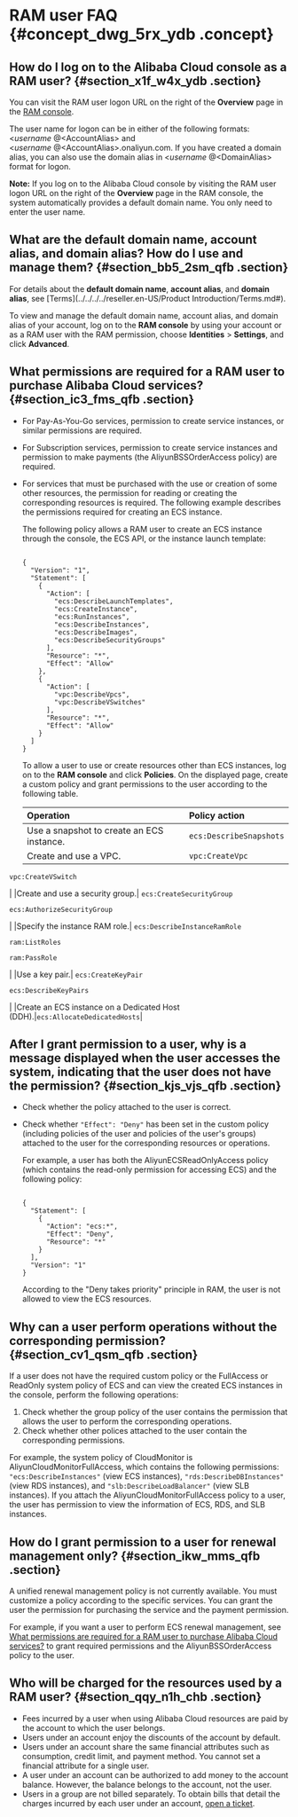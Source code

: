 # RAM user FAQ {#concept_dwg_5rx_ydb .concept}

## How do I log on to the Alibaba Cloud console as a RAM user? {#section_x1f_w4x_ydb .section}

You can visit the RAM user logon URL on the right of the **Overview** page in the [RAM console](https://partners-intl.console.aliyun.com/#/ram).

The user name for logon can be in either of the following formats: <$username\>@<$AccountAlias\> and <$username\>@<$AccountAlias\>.onaliyun.com. If you have created a domain alias, you can also use the domain alias in <$username\>@<$DomainAlias\> format for logon.

**Note:** If you log on to the Alibaba Cloud console by visiting the RAM user logon URL on the right of the **Overview** page in the RAM console, the system automatically provides a default domain name. You only need to enter the user name.

## What are the default domain name, account alias, and domain alias? How do I use and manage them? {#section_bb5_2sm_qfb .section}

For details about the **default domain name**, **account alias**, and **domain alias**, see [Terms](../../../../reseller.en-US/Product Introduction/Terms.md#).

To view and manage the default domain name, account alias, and domain alias of your account, log on to the **RAM console** by using your account or as a RAM user with the RAM permission, choose **Identities** \> **Settings**, and click **Advanced**.

## What permissions are required for a RAM user to purchase Alibaba Cloud services? {#section_ic3_fms_qfb .section}

-   For Pay-As-You-Go services, permission to create service instances, or similar permissions are required.
-   For Subscription services, permission to create service instances and permission to make payments \(the AliyunBSSOrderAccess policy\) are required.
-   For services that must be purchased with the use or creation of some other resources, the permission for reading or creating the corresponding resources is required. The following example describes the permissions required for creating an ECS instance.

    The following policy allows a RAM user to create an ECS instance through the console, the ECS API, or the instance launch template:

    ```
    
    {
      "Version": "1",
      "Statement": [
        {
          "Action": [
            "ecs:DescribeLaunchTemplates",
            "ecs:CreateInstance",
            "ecs:RunInstances",
            "ecs:DescribeInstances",
            "ecs:DescribeImages",
            "ecs:DescribeSecurityGroups"
          ],
          "Resource": "*",
          "Effect": "Allow"
        },
        {
          "Action": [
            "vpc:DescribeVpcs",
            "vpc:DescribeVSwitches"
          ],
          "Resource": "*",
          "Effect": "Allow"
        }
      ]
    }
    ```

    To allow a user to use or create resources other than ECS instances, log on to the **RAM console** and click **Policies**. On the displayed page, create a custom policy and grant permissions to the user according to the following table.

    |Operation|Policy action|
    |:--------|:------------|
    |Use a snapshot to create an ECS instance.|`ecs:DescribeSnapshots`|
    |Create and use a VPC.| `vpc:CreateVpc`

 `vpc:CreateVSwitch`

 |
    |Create and use a security group.| `ecs:CreateSecurityGroup`

 `ecs:AuthorizeSecurityGroup`

 |
    |Specify the instance RAM role.| `ecs:DescribeInstanceRamRole`

 `ram:ListRoles`

 `ram:PassRole`

 |
    |Use a key pair.| `ecs:CreateKeyPair`

 `ecs:DescribeKeyPairs`

 |
    |Create an ECS instance on a Dedicated Host \(DDH\).|`ecs:AllocateDedicatedHosts`|


## After I grant permission to a user, why is a message displayed when the user accesses the system, indicating that the user does not have the permission? {#section_kjs_vjs_qfb .section}

-   Check whether the policy attached to the user is correct.
-   Check whether `"Effect": "Deny"` has been set in the custom policy \(including policies of the user and policies of the user's groups\) attached to the user for the corresponding resources or operations.

    For example, a user has both the AliyunECSReadOnlyAccess policy \(which contains the read-only permission for accessing ECS\) and the following policy:

    ```
    
    {
      "Statement": [
        {
          "Action": "ecs:*",
          "Effect": "Deny",
          "Resource": "*"
        }
      ],
      "Version": "1"
    }
    
    ```

    According to the "Deny takes priority" principle in RAM, the user is not allowed to view the ECS resources.


## Why can a user perform operations without the corresponding permission? {#section_cv1_qsm_qfb .section}

If a user does not have the required custom policy or the FullAccess or ReadOnly system policy of ECS and can view the created ECS instances in the console, perform the following operations:

1.  Check whether the group policy of the user contains the permission that allows the user to perform the corresponding operations.
2.  Check whether other polices attached to the user contain the corresponding permissions.

For example, the system policy of CloudMonitor is AliyunCloudMonitorFullAccess, which contains the following permissions: `"ecs:DescribeInstances"` \(view ECS instances\), `"rds:DescribeDBInstances"` \(view RDS instances\), and `"slb:DescribeLoadBalancer"` \(view SLB instances\). If you attach the AliyunCloudMonitorFullAccess policy to a user, the user has permission to view the information of ECS, RDS, and SLB instances.

## How do I grant permission to a user for renewal management only? {#section_ikw_mms_qfb .section}

A unified renewal management policy is not currently available. You must customize a policy according to the specific services. You can grant the user the permission for purchasing the service and the payment permission.

For example, if you want a user to perform ECS renewal management, see [What permissions are required for a RAM user to purchase Alibaba Cloud services?](#) to grant required permissions and the AliyunBSSOrderAccess policy to the user.

## Who will be charged for the resources used by a RAM user? {#section_qqy_n1h_chb .section}

-   Fees incurred by a user when using Alibaba Cloud resources are paid by the account to which the user belongs.
-   Users under an account enjoy the discounts of the account by default.
-   Users under an account share the same financial attributes such as consumption, credit limit, and payment method. You cannot set a financial attribute for a single user.
-   A user under an account can be authorized to add money to the account balance. However, the balance belongs to the account, not the user.
-   Users in a group are not billed separately. To obtain bills that detail the charges incurred by each user under an account, [open a ticket](https://workorder-intl.console.aliyun.com/#/ticket/createIndex).

